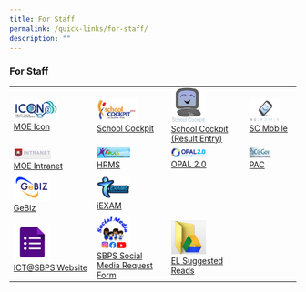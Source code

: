 ```yaml
---
title: For Staff
permalink: /quick-links/for-staff/
description: ""
---
```

### For Staff

|  	|  	|  	|  	|
|---	|---	|---	|---	|
| <a href="https://icon.moe.edu.sg/"><img style="width:60%" src="/images/link24.png"></a><br>[MOE Icon](https://icon.moe.edu.sg/) 	| <a href="https://schoolcockpit.moe.gov.sg/"><img style="width:60%" src="/images/link25.png"></a><br>[School Cockpit](https://schoolcockpit.moe.gov.sg/) 	| <a href="https://schoolcockpit.moe.edu.sg/"><img style="width:50%" src="/images/link26.png"></a> <br>[School Cockpit (Result Entry)](https://schoolcockpit.moe.edu.sg/)	|  <a href="https://scmobile.moe.edu.sg/login/"><img style="width:70%" src="/images/link27.png"></a><br>[SC Mobile](https://scmobile.moe.edu.sg/login)	|
|  <a href="http://intranet.moe.gov.sg/Pages/Home.aspx/"><img style="width:50%" src="/images/link28.png"></a><br>[MOE Intranet](https://intranet.moe.gov.sg/Pages/Home.aspx)	| <a href="https://hrms.moe.gov.sg/"><img style="width:50%" src="/images/link29.png"></a><br>[HRMS](https://hrms.moe.gov.sg/) 	| <a href="https://idm.opal2.moe.edu.sg/account/login?returnUrl=%2F"><img style="width:50%" src="/images/link30.png"></a> <br>[OPAL 2.0](https://idm.opal2.moe.edu.sg/account/login?returnUrl=%2F)	| <a href="https://pacgov.agd.gov.sg/ipac/portal/jsp/login/index1.jsp"><img style="width:50%" src="/images/link31.png"></a><br>[PAC](https://pacgov.agd.gov.sg/ipac/portal/jsp/login/index1.jsp) 	|
| <a href="http://intranet.gebiz.gov.sg/"><img style="width:50%" src="/images/link32.png"></a> <br>[GeBiz](https://www.gebiz.gov.sg/)	|  <a href="https://iexams.moe.gov.sg/xe/login.do"><img style="width:50%" src="/images/link33.png"></a><br>[iEXAM](https://iexams.moe.gov.sg/xe/login.do)	|  	|  	|
| <a href="https://go.gov.sg/sbpsict"><img style="width:50%" src="/images/link34.png"></a><br>[ICT@SBPS Website](https://go.gov.sg/sbpsict) 	| <a href="http://go.gov.sg/sbpssocmed"><img style="width:50%" src="/images/link35.png"></a><br>[SBPS Social Media Request Form](http://go.gov.sg/sbpssocmed) 	|  <a href="https://drive.google.com/drive/folders/1mI_8n7lDaFpjdKmaED60ZofKF4jhHlZ9"><img style="width:50%" src="/images/link36.png"></a><br>[EL Suggested Reads](https://drive.google.com/drive/folders/1mI_8n7lDaFpjdKmaED60ZofKF4jhHlZ9)	|  	|